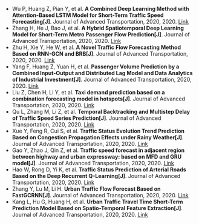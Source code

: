 * Wu P, Huang Z, Pian Y, et al. <b>A Combined Deep Learning Method with Attention-Based LSTM Model for Short-Term Traffic Speed Forecasting[J]</b>. Journal of Advanced Transportation, 2020, 2020. [Link](https://www.hindawi.com/journals/jat/2020/8863724/)
* Zhang H, He J, Bao J, et al. <b>A Hybrid Spatiotemporal Deep Learning Model for Short-Term Metro Passenger Flow Prediction[J]</b>. Journal of Advanced Transportation, 2020, 2020. [Link](https://www.hindawi.com/journals/jat/2020/4656435/)
* Zhu H, Xie Y, He W, et al. <b>A Novel Traffic Flow Forecasting Method Based on RNN-GCN and BRB[J]</b>. Journal of Advanced Transportation, 2020, 2020. [Link](https://www.hindawi.com/journals/jat/2020/7586154/)
* Yang F, Huang Z, Yuan H, et al. <b>Passenger Volume Prediction by a Combined Input-Output and Distributed Lag Model and Data Analytics of Industrial Investment[J]</b>. Journal of Advanced Transportation, 2020, 2020. [Link](https://www.hindawi.com/journals/jat/2020/6675042/)
* Liu Z, Chen H, Li Y, et al. <b>Taxi demand prediction based on a combination forecasting model in hotspots[J]</b>. Journal of Advanced Transportation, 2020, 2020. [Link](https://www.hindawi.com/journals/jat/2020/1302586/)
* Qu L, Zhang M, Li Z, et al. <b>Temporal Backtracking and Multistep Delay of Traffic Speed Series Prediction[J]</b>. Journal of Advanced Transportation, 2020, 2020. [Link](https://www.hindawi.com/journals/jat/2020/8899478/)
* Xue Y, Feng R, Cui S, et al. <b>Traffic Status Evolution Trend Prediction Based on Congestion Propagation Effects under Rainy Weather[J]</b>. Journal of Advanced Transportation, 2020, 2020. [Link](https://www.hindawi.com/journals/jat/2020/8850123/)
* Gao Y, Zhao J, Qin Z, et al. <b>Traffic speed forecast in adjacent region between highway and urban expressway: based on MFD and GRU model[J]</b>. Journal of Advanced Transportation, 2020, 2020. [Link](https://www.hindawi.com/journals/jat/2020/8897325/)
* Hao W, Rong D, Yi K, et al. <b>Traffic Status Prediction of Arterial Roads Based on the Deep Recurrent Q-Learning[J]</b>. Journal of Advanced Transportation, 2020, 2020. [Link](https://www.hindawi.com/journals/jat/2020/8831521/)
* Zhang Y, Lu M, Li H. <b>Urban Traffic Flow Forecast Based on FastGCRNN[J]</b>. Journal of Advanced Transportation, 2020, 2020. [Link](https://www.hindawi.com/journals/jat/2020/8859538/)
* Kang L, Hu G, Huang H, et al. <b>Urban Traffic Travel Time Short-Term Prediction Model Based on Spatio-Temporal Feature Extraction[J]</b>. Journal of Advanced Transportation, 2020, 2020. [Link](https://www.hindawi.com/journals/jat/2020/3247847/)
